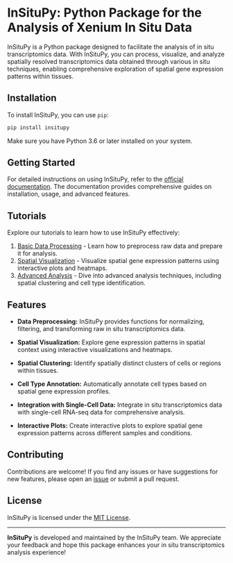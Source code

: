 # InSituPy: Python Package for the Analysis of Xenium In Situ Data

InSituPy is a Python package designed to facilitate the analysis of in situ transcriptomics data. With InSituPy, you can process, visualize, and analyze spatially resolved transcriptomics data obtained through various in situ techniques, enabling comprehensive exploration of spatial gene expression patterns within tissues.

## Installation

To install InSituPy, you can use `pip`:

```bash
pip install insitupy
```

Make sure you have Python 3.6 or later installed on your system.

## Getting Started

For detailed instructions on using InSituPy, refer to the [official documentation](https://InSituPy.readthedocs.io). The documentation provides comprehensive guides on installation, usage, and advanced features.

## Tutorials

Explore our tutorials to learn how to use InSituPy effectively:

1. [Basic Data Processing](https://InSituPy.readthedocs.io/en/latest/tutorials/basic_processing.html) - Learn how to preprocess raw data and prepare it for analysis.
2. [Spatial Visualization](https://InSituPy.readthedocs.io/en/latest/tutorials/spatial_visualization.html) - Visualize spatial gene expression patterns using interactive plots and heatmaps.
3. [Advanced Analysis](https://InSituPy.readthedocs.io/en/latest/tutorials/advanced_analysis.html) - Dive into advanced analysis techniques, including spatial clustering and cell type identification.

## Features

- **Data Preprocessing:** InSituPy provides functions for normalizing, filtering, and transforming raw in situ transcriptomics data.

- **Spatial Visualization:** Explore gene expression patterns in spatial context using interactive visualizations and heatmaps.

- **Spatial Clustering:** Identify spatially distinct clusters of cells or regions within tissues.

- **Cell Type Annotation:** Automatically annotate cell types based on spatial gene expression profiles.

- **Integration with Single-Cell Data:** Integrate in situ transcriptomics data with single-cell RNA-seq data for comprehensive analysis.

- **Interactive Plots:** Create interactive plots to explore spatial gene expression patterns across different samples and conditions.

## Contributing

Contributions are welcome! If you find any issues or have suggestions for new features, please open an [issue](https://github.com/jwrth/InSituPy/issues) or submit a pull request.

## License

InSituPy is licensed under the [MIT License](LICENSE).

---

**InSituPy** is developed and maintained by the InSituPy team. We appreciate your feedback and hope this package enhances your in situ transcriptomics analysis experience!
